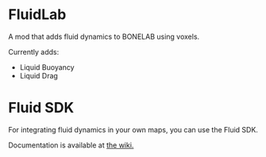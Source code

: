 # FluidLab
A mod that adds fluid dynamics to BONELAB using voxels.

Currently adds:
* Liquid Buoyancy
* Liquid Drag

# Fluid SDK
For integrating fluid dynamics in your own maps, you can use the Fluid SDK.

Documentation is available at [the wiki.](https://github.com/Lakatrazz/FluidLab/wiki)

